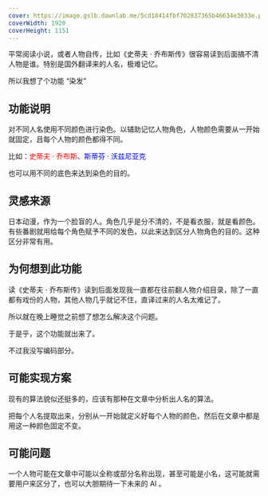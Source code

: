 ```yaml
---
cover: https://image.gslb.dawnlab.me/5cd18414fbf702837365b46634e3033e.png
coverWidth: 1920
coverHeight: 1151
---
```


平常阅读小说，或者人物自传，比如《史蒂夫 · 乔布斯传》很容易读到后面搞不清人物是谁。特别是国外翻译来的人名，极难记忆。

<!--more-->

所以我想了个功能 “染发”

## 功能说明

对不同人名使用不同颜色进行染色。以辅助记忆人物角色，人物颜色需要从一开始就固定，且每个人物的颜色都得不同。

比如：<span style="color: red;">史蒂夫 · 乔布斯</span>、<span style="color: blue;">斯蒂芬 · 沃兹尼亚克</span>

也可以用不同的底色来达到染色的目的。

## 灵感来源

日本动漫，作为一个脸盲的人。角色几乎是分不清的，不是看衣服，就是看颜色。有些番剧就用给每个角色赋予不同的发色，以此来达到区分人物角色的目的。这种区分非常有用。

## 为何想到此功能

读《史蒂夫 · 乔布斯传》读到后面发现我一直都在往前翻人物介绍目录，除了一直都有戏份的人物，其他人物几乎就记不住，直译过来的人名太难记了。

所以就在晚上睡觉之前想了想怎么解决这个问题。

于是乎，这个功能就出来了。

不过我没写编码部分。

## 可能实现方案

现有的算法貌似还挺多的，应该有那种在文章中分析出人名的算法。

把每个人名提取出来，分别从一开始就定义好每个人物的颜色，然后在文章中都是用这一种颜色固定不变。

## 可能问题

一个人物可能在文章中可能以全称或部分名称出现，甚至可能是小名，这可能就需要用户来区分了，也可以大胆期待一下未来的 AI 。
